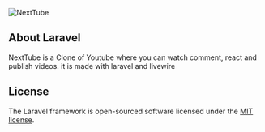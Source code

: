 ![NextTube](https://github.com/KawsarAhmad43/NextTube/assets/54704888/33147bea-062a-40cf-acec-33cffd26241f)

## About Laravel

NextTube is a Clone of Youtube where you can watch comment, react and publish videos. it is made with laravel and livewire





## License

The Laravel framework is open-sourced software licensed under the [MIT license](https://opensource.org/licenses/MIT).
